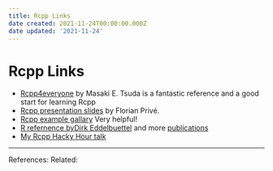 ```yaml
---
title: Rcpp Links
date created: 2021-11-24T00:00:00.000Z
date updated: '2021-11-24'
---
```


# Rcpp Links

- [Rcpp4everyone](https://teuder.github.io/rcpp4everyone_en/) by Masaki E. Tsuda is a fantastic reference and a good start for learning Rcpp
- [Rcpp presentation slides](https://privefl.github.io/R-presentation/Rcpp.html) by Florian Privé.
- [Rcpp example gallary](https://gallery.rcpp.org/) Very helpful!
- [R refernence byDirk Eddelbuettel](http://dirk.eddelbuettel.com/papers/rcpp_rfinance_may2017.pdf) and more [publications](http://dirk.eddelbuettel.com/papers/)
- [My Rcpp Hacky Hour talk]( https://github.com/bitbacchus/Rcpp-talk-2020)

---

References:
Related:

